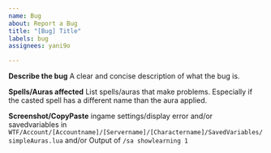 ```yaml
---
name: Bug
about: Report a Bug
title: "[Bug] Title"
labels: bug
assignees: yani9o

---
```


**Describe the bug**
A clear and concise description of what the bug is.

**Spells/Auras affected**
List spells/auras that make problems.
Especially if the casted spell has a different name than the aura applied.

**Screenshot/CopyPaste**
ingame settings/display error
and/or
savedvariables in ``WTF/Account/[Accountname]/[Servername]/[Charactername]/SavedVariables/simpleAuras.lua``
and/or
Output of ``/sa showlearning 1``
